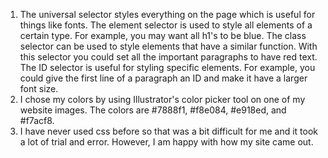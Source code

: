 1. The universal selector styles everything on the page which is useful for things like fonts. The element selector is used to style all elements of a certain type. For example, you may want all h1's to be blue. The class selector can be used to style elements that have a similar function. With this selector you could set all the important paragraphs to have red text. The ID selector is useful for styling specific elements. For example, you could give the first line of a paragraph an ID and make it have a larger font size.
2. I chose my colors by using Illustrator's color picker tool on one of my website images. The colors are #7888f1, #f8e084, #e918ed, and #f7acf8.
3. I have never used css before so that was a bit difficult for me and it took a lot of trial and error. However, I am happy with how my site came out.

